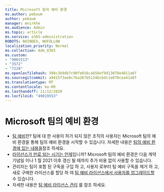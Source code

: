 ```yaml
---
title: Microsoft 팀의 예비 환경
ms.author: pebaum
author: pebaum
manager: mnirkhe
ms.audience: Admin
ms.topic: article
ms.service: o365-administration
ROBOTS: NOINDEX, NOFOLLOW
localization_priority: Normal
ms.collection: Adm_O365
ms.custom:
- "9001513"
- "3572"
- "7228"
ms.openlocfilehash: 398c3b9db7c90fe016cab56ef9d13078e4011a6f
ms.sourcegitcommit: a9415f3ae8c7ba267b5134bcbdc1e070cea41a0f
ms.translationtype: MT
ms.contentlocale: ko-KR
ms.lasthandoff: 11/12/2020
ms.locfileid: "49019553"
---
```

# <a name="microsoft-teams-exploratory-experience"></a>Microsoft 팀의 예비 환경

- [팀 예비](https://docs.microsoft.com/microsoftteams/teams-exploratory)란? 팀에 대 한 사용이 허가 되지 않은 조직의 사용자는 Microsoft 팀의 예비 환경을 통해 팀의 예비 환경을 시작할 수 있습니다. 자세한 내용은 [팀의 예비 환경에 있는 내용을](https://docs.microsoft.com/microsoftteams/teams-exploratory#whats-in-the-teams-exploratory-experience)참조 하세요.
- [라이선스가 만료 되는 시기는 언제](https://docs.microsoft.com/microsoftteams/teams-exploratory#how-long-does-the-teams-exploratory-experience-last)입니까? Microsoft 팀의 예비 환경은 다음 계약 기념일 이나 1 월 2021 이후 갱신 될 때까지 추가 비용 없이 사용할 수 있습니다.
- 관리자는 팀이 포함 된 구독을 구입 하 고, 사용자 로부터 팀 예비 구독을 제거 하 고, 새로 구매한 라이선스를 할당 하 여 [팀 예비 라이선스에서 사용자를 업그레이드할](https://docs.microsoft.com/microsoftteams/teams-exploratory#upgrade-users-from-the-teams-exploratory-license) 수 있습니다.
- 자세한 내용은 [팀 예비 라이선스 관리](https://docs.microsoft.com/microsoftteams/teams-exploratory) 를 참조 하세요.
